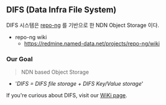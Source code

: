 ## DIFS (Data Infra File System)

DIFS 시스템은 [repo-ng](https://github.com/named-data/repo-ng) 를 기반으로 한 NDN Object Storage 이다.

- repo-ng wiki
  - https://redmine.named-data.net/projects/repo-ng/wiki

### Our Goal

> NDN based Object Storage

- '_DIFS = DIFS file storage + DIFS Key/Value storage_'

If you're curious about DIFS, visit our [WiKi page](https://github.com/uni2u/difs/wiki).
